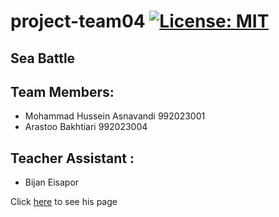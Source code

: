 # project-team04 [![License: MIT](https://img.shields.io/badge/License-MIT-yellow.svg)](https://opensource.org/licenses/MIT)
## Sea Battle
## Team Members:
+ Mohammad Hussein Asnavandi 992023001
+ Arastoo Bakhtiari 992023004
## Teacher Assistant :
+ Bijan Eisapor

Click [here](https://github.com/BijanKHU) to see his page
